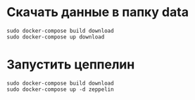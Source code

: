 # Скачать данные в папку data
```
sudo docker-compose build download
sudo docker-compose up download
```

# Запустить цеппелин
```
sudo docker-compose build download
sudo docker-compose up -d zeppelin
```
